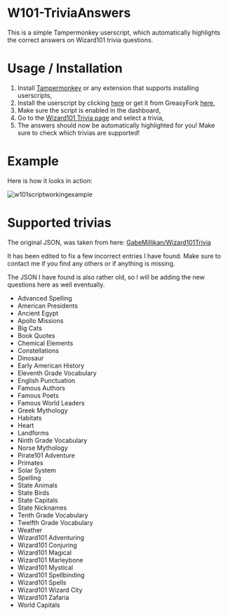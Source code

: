 # W101-TriviaAnswers
This is a simple Tampermonkey userscript, which automatically highlights the correct answers on Wizard101 trivia questions.

# Usage / Installation
1. Install [Tampermonkey](https://www.tampermonkey.net/) or any extension that supports installing userscripts,
2. Install the userscript by clicking [here](https://github.com/Jan-Fcloud/W101-TriviaAnswers/raw/main/script.user.js) or get it from GreasyFork [here](https://greasyfork.org/en/scripts/497240-w101-trivia),
3. Make sure the script is enabled in the dashboard,
4. Go to the [Wizard101 Trivia page](https://www.wizard101.com/game/trivia) and select a trivia,
5. The answers should now be automatically highlighted for you!
Make sure to check which trivias are supported!

# Example
Here is how it looks in action:

![w101scriptworkingexample](https://github.com/Jan-Fcloud/W101-TriviaAnswers/assets/47220014/1b688985-6f87-4fe7-92a2-84e2f2bbd91a)


# Supported trivias
The original JSON, was taken from here: [GabeMillikan/Wizard101Trivia](https://github.com/GabeMillikan/Wizard101Trivia/blob/main/quiz_data/quizzes.json)

It has been edited to fix a few incorrect entries I have found. Make sure to contact me if you find any others or if anything is missing.

The JSON I have found is also rather old, so I will be adding the new questions here as well eventually.

- Advanced Spelling
- American Presidents
- Ancient Egypt
- Apollo Missions
- Big Cats
- Book Quotes
- Chemical Elements
- Constellations
- Dinosaur
- Early American History
- Eleventh Grade Vocabulary
- English Punctuation
- Famous Authors
- Famous Poets
- Famous World Leaders
- Greek Mythology
- Habitats
- Heart
- Landforms
- Ninth Grade Vocabulary
- Norse Mythology
- Pirate101 Adventure
- Primates
- Solar System
- Spelling
- State Animals
- State Birds
- State Capitals
- State Nicknames
- Tenth Grade Vocabulary
- Twelfth Grade Vocabulary
- Weather
- Wizard101 Adventuring
- Wizard101 Conjuring
- Wizard101 Magical
- Wizard101 Marleybone
- Wizard101 Mystical
- Wizard101 Spellbinding
- Wizard101 Spells
- Wizard101 Wizard City
- Wizard101 Zafaria
- World Capitals
